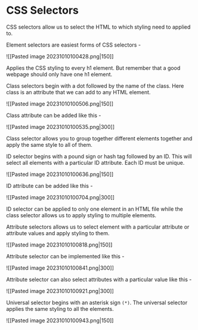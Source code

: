 # CSS Selectors

CSS selectors allow us to select the HTML to which styling need to applied to.

Element selectors are easiest forms of CSS selectors -

![[Pasted image 20231010100428.png|150]]

Applies the CSS styling to every h1 element. But remember that a good webpage should only have one h1 element.

Class selectors begin with a dot followed by the name of the class. Here class is an attribute that we can add to any HTML element.

![[Pasted image 20231010100506.png|150]]

Class attribute can be added like this -

![[Pasted image 20231010100535.png|300]]

Class selector allows you to group together different elements together and apply the same style to all of them.

ID selector begins with a pound sign or hash tag followed by an ID. This will select all elements with a particular ID attribute. Each ID must be unique.

![[Pasted image 20231010100636.png|150]]

ID attribute can be added like this -

![[Pasted image 20231010100704.png|300]]

ID selector can be applied to only one element in an HTML file while the class selector allows us to apply styling to multiple elements.

Attribute selectors allows us to select element with a particular attribute or attribute values and apply styling to them.

![[Pasted image 20231010100818.png|150]]

Attribute selector can be implemented like this -

![[Pasted image 20231010100841.png|300]]

Attribute selector can also select attributes with a particular value like this -

![[Pasted image 20231010100921.png|300]]

Universal selector begins with an asterisk sign `(*)`. The universal selector applies the same styling to all the elements.

![[Pasted image 20231010100943.png|150]]